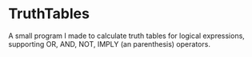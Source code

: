 # TruthTables
A small program I made to calculate truth tables for logical expressions, supporting OR, AND, NOT, IMPLY (an parenthesis) operators.
